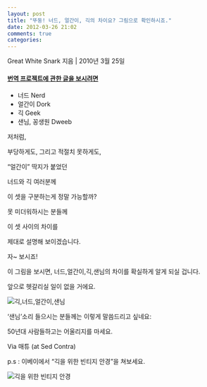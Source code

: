 ```yaml
---
layout: post
title: "뚜둥! 너드, 얼간이, 긱의 차이요? 그림으로 확인하시죠."
date: 2012-03-26 21:02
comments: true
categories: 
---
```


Great White Snark 지음 | 2010년 3월 25일

#### [번역 프로젝트에 관한 글을 보시려면](http://opentutorials.org/course/167/1551) 

* 너드 Nerd
* 얼간이 Dork
* 긱 Geek
* 샌님, 꽁생원 Dweeb

저처럼, 

부당하게도, 그리고 적절치 못하게도, 

“얼간이” 딱지가 붙었던 

너드와 긱 여러분께


이 셋을 구분하는게 정말 가능할까?

못 미더워하시는 분들께

이 셋 사이의 차이를

제대로 설명해 보이겠습니다.


자~ 보시죠!

이 그림을 보시면, 
너드,얼간이,긱,샌님의 차이를 
확실하게 알게 되실 겁니다.

앞으로 헷갈리실 일이 없을 거에요.


![긱,너드,얼간이,샌님](https://lh5.googleusercontent.com/QW44yjNh2UUlilGkVlYvR1plHjw5-5xGaMFbnTEWxEkUnItu3bACX7laud78SiknatTh9v3ABvhzuHF4X5mbKaIujJj-gnWUwXs_P0Uuz_IoXJollNQ)

‘샌님’소리 들으시는 분들께는 
이렇게 말씀드리고 싶네요:

50년대 사람들하고는 
어울리지를 마세요. 


Via 매튜 (at Sed Contra)

p.s : 이베이에서 “긱을 위한 빈티지 안경”을 쳐보세요.

![긱을 위한 빈티지 안경](https://lh6.googleusercontent.com/Ki8OP-zataSu2vNAsdoLe2qscipa_wpIVsN5UJlTQUPL239tLcCpJtTMiloSJ6P86X-El3xsrOL2psVg5yjIEJCqPrhDPDP0HDcTKmOEx1FmfON7SNA)
